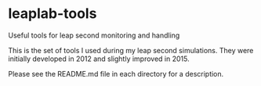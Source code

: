 # leaplab-tools
Useful tools for leap second monitoring and handling

This is the set of tools I used during my leap second simulations. They were
initially developed in 2012 and slightly improved in 2015.

Please see the README.md file in each directory for a description.

